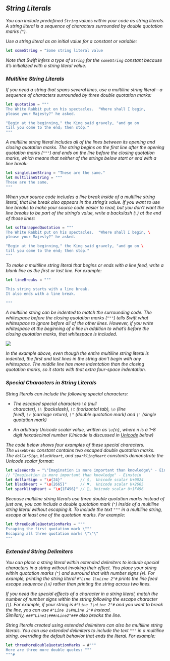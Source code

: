 ## *String Literals*

*You can include predefined `String` values within your code as string literals. A string literal is a sequence of characters surrounded by double quotation marks (`"`).*

*Use a string literal as an initial value for a constant or variable:*

```swift
let someString = "Some string literal value
```

*Note that Swift infers a type of `String` for the `someString` constant because it’s initialized with a string literal value.*

### *Multiline String Literals*

*If you need a string that spans several lines, use a multiline string literal—a sequence of characters surrounded by three double quotation marks:*

```swift
let quotation = """
The White Rabbit put on his spectacles.  "Where shall I begin,
please your Majesty?" he asked.

"Begin at the beginning," the King said gravely, "and go on
till you come to the end; then stop."
"""
```

*A multiline string literal includes all of the lines between its opening and closing quotation marks. The string begins on the first line after the opening quotation marks (`"""`) and ends on the line before the closing quotation marks, which means that neither of the strings below start or end with a line break:*

```swift
let singleLineString = "These are the same."
let multilineString = """
These are the same.
"""
```

*When your source code includes a line break inside of a multiline string literal, that line break also appears in the string’s value. If you want to use line breaks to make your source code easier to read, but you don’t want the line breaks to be part of the string’s value, write a backslash (`\`) at the end of those lines:*

```swift
let softWrappedQuotation = """
The White Rabbit put on his spectacles.  "Where shall I begin, \
please your Majesty?" he asked.

"Begin at the beginning," the King said gravely, "and go on \
till you come to the end; then stop."
"""
```

*To make a multiline string literal that begins or ends with a line feed, write a blank line as the first or last line. For example:*

```swift
let lineBreaks = """

This string starts with a line break.
It also ends with a line break.

"""
```

*A multiline string can be indented to match the surrounding code. The whitespace before the closing quotation marks (`"""`) tells Swift what whitespace to ignore before all of the other lines. However, if you write whitespace at the beginning of a line in addition to what’s before the closing quotation marks, that whitespace is included.*

![](https://docs.swift.org/swift-book/_images/multilineStringWhitespace_2x.png)

*In the example above, even though the entire multiline string literal is indented, the first and last lines in the string don’t begin with any whitespace. The middle line has more indentation than the closing quotation marks, so it starts with that extra four-space indentation.*

### *Special Characters in String Literals*

*String literals can include the following special characters:*

- *The escaped special characters `\0` (null character), `\\` (backslash), `\t` (horizontal tab), `\n` (line feed), `\r` (carriage return), `\"` (double quotation mark) and `\'` (single quotation mark)*

- *An arbitrary Unicode scalar value, written as `\u{`n`}`, where n is a 1–8 digit hexadecimal number (Unicode is discussed in [Unicode](https://docs.swift.org/swift-book/LanguageGuide/StringsAndCharacters.html#ID293) below)*

*The code below shows four examples of these special characters. The `wiseWords` constant contains two escaped double quotation marks. The `dollarSign`, `blackHeart`, and `sparklingHeart` constants demonstrate the Unicode scalar format:*

```swift
let wiseWords = "\"Imagination is more important than knowledge\" - Einstein"
// "Imagination is more important than knowledge" - Einstein
let dollarSign = "\u{24}"        // $,  Unicode scalar U+0024
let blackHeart = "\u{2665}"      // ♥,  Unicode scalar U+2665
let sparklingHeart = "\u{1F496}" // 💖, Unicode scalar U+1F496
```

*Because multiline string literals use three double quotation marks instead of just one, you can include a double quotation mark (`"`) inside of a multiline string literal without escaping it. To include the text `"""` in a multiline string, escape at least one of the quotation marks. For example:*

```swift
let threeDoubleQuotationMarks = """
Escaping the first quotation mark \"""
Escaping all three quotation marks \"\"\"
"""
```

### *Extended String Delimiters*

*You can place a string literal within extended delimiters to include special characters in a string without invoking their effect. You place your string within quotation marks (`"`) and surround that with number signs (`#`). For example, printing the string literal `#"Line 1\nLine 2"#` prints the line feed escape sequence (`\n`) rather than printing the string across two lines.*

*If you need the special effects of a character in a string literal, match the number of number signs within the string following the escape character (`\`). For example, if your string is `#"Line 1\nLine 2"#` and you want to break the line, you can use `#"Line 1\#nLine 2"#` instead. Similarly, `###"Line1\###nLine2"###` also breaks the line.*

*String literals created using extended delimiters can also be multiline string literals. You can use extended delimiters to include the text `"""` in a multiline string, overriding the default behavior that ends the literal. For example:*

```swift
let threeMoreDoubleQuotationMarks = #"""
Here are three more double quotes: """
"""#
```


